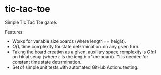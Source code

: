 # tic-tac-toe

Simple Tic Tac Toe game.

Features:
- Works for variable size boards (where length == height).
- _O(1)_ time complexity for state determination, on any given turn.
- Taking the board creation as a given, auxiliary space complexity is _O(n)_ on initial setup (where _n_ is the length of the board). This needed for constant time state determination.
- Set of simple unit tests with automated GitHub Actions testing.